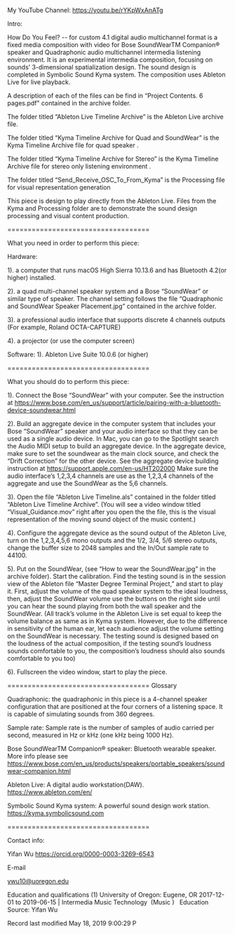 My YouTube Channel: https://youtu.be/rYKpWxAnATg

Intro:

How Do You Feel? -- for custom 4.1 digital audio multichannel format is a fixed media composition with video for Bose SoundWearTM Companion® speaker and Quadraphonic audio multichannel intermedia listening environment. It is an experimental intermedia composition, focusing on sounds’ 3-dimensional spatialization design. The sound design is completed in Symbolic Sound Kyma system. The composition uses Ableton Live for live playback. 

A description of each of the files can be find in “Project Contents. 6 pages.pdf" contained in the archive folder.

The folder titled “Ableton Live Timeline Archive” is the Ableton Live archive file.

The folder titled “Kyma Timeline Archive for Quad and SoundWear” is the Kyma 
Timeline Archive file for quad speaker . 

The folder titled “Kyma Timeline Archive for Stereo” is the Kyma 
Timeline Archive file for stereo only listening environment . 

The folder titled “Send_Receive_OSC_To_From_Kyma” is the Processing file for visual representation generation

This piece is design to play directly from the Ableton Live. Files from the Kyma and Processing folder are to demonstrate the sound design processing and visual content production. 

===================================

What you need in order to perform this piece:

Hardware: 

1). a computer that runs macOS High Sierra 10.13.6 and has Bluetooth 4.2(or higher) installed. 

2). a quad multi-channel speaker system and a Bose “SoundWear” or similar type of speaker. The channel setting follows the file “Quadraphonic and SoundWear Speaker Placement.jpg” contained in the archive folder.

3). a professional audio interface that supports discrete 4 channels outputs (For example, Roland OCTA-CAPTURE)

4). a projector (or use the computer screen)

Software: 
1). Ableton Live Suite 10.0.6 (or higher)

===================================

What you should do to perform this piece:

1). Connect the Bose “SoundWear” with your computer. See the instruction at https://www.bose.com/en_us/support/article/pairing-with-a-bluetooth-device-soundwear.html

2). Build an aggregate device in the computer system that includes your Bose “SoundWear” speaker and your audio interface so that they can be used as a single audio device. In Mac, you can go to the Spotlight search the Audio MIDI setup to build an aggregate device. In the aggregate device, make sure to set the soundwear as the main clock source, and check the “Drift Correction” for the other device.  See the aggregate device building instruction at https://support.apple.com/en-us/HT202000 
Make sure the audio interface’s 1,2,3,4 channels are use as the 1,2,3,4 channels of the aggregate and use the SoundWear as the 5,6 channels. 

3). Open the file “Ableton Live Timeline.als” contained in the folder titled “Ableton Live Timeline Archive”. 
(You will see a video window titled “Visual_Guidance.mov” right after you open the the file, this is the visual representation of the moving sound object of the music content.)
 
4). Configure the aggregate device as the sound output of the Ableton Live, turn on the 1,2,3,4,5,6 mono outputs and the 1/2, 3/4, 5/6 stereo outputs, change the buffer size to 2048 samples and the In/Out sample rate to 44100.

5). Put on the SoundWear, (see “How to wear the SoundWear.jpg” in the archive folder). Start the calibration. Find the testing sound is in the session view of the Ableton file “Master Degree Terminal Project,” and start to play it. First, adjust the volume of the quad speaker system to the ideal loudness, then, adjust the SoundWear volume use the buttons on the right side until you can hear the sound playing from both the wall speaker and the SoundWear.
(All track’s volume in the Ableton Live is set equal to keep the volume balance as same as in Kyma system. However, due to the difference in sensitivity of the human ear, let each audience adjust the volume setting on the SoundWear is necessary. The testing sound is designed based on the loudness of the actual composition, if the testing sound’s loudness sounds comfortable to you, the composition’s loudness should also sounds comfortable to you too)

6). Fullscreen the video window, start to play the piece.   

===================================
Glossary

Quadraphonic: the quadraphonic in this piece is a 4-channel speaker configuration that are positioned at the four corners of a listening space. It is capable of simulating sounds from 360 degrees.

Sample rate: Sample rate is the number of samples of audio carried per second, measured in Hz or kHz (one kHz being 1000 Hz).

Bose SoundWearTM Companion® speaker: Bluetooth wearable speaker. More info please see https://www.bose.com/en_us/products/speakers/portable_speakers/soundwear-companion.html

Ableton Live: A digital audio workstation(DAW). https://www.ableton.com/en/ 

Symbolic Sound Kyma system: A powerful sound design work station. https://kyma.symbolicsound.com


===================================

Contact info:


Yifan Wu
https://orcid.org/0000-0003-3269-6543

E-mail

ywu10@uoregon.edu

Education and qualifications (1)
		University of Oregon: Eugene, OR 2017-12-01 to 2019-06-15 | Intermedia Music Technology  (Music )   Education  Source: Yifan Wu  

Record last modified May 18, 2019 9:00:29 P


